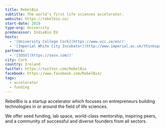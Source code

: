 ```yaml
---
title: RebelBio
subtitle: The world's first life sciences accelerator.
website: https://rebelbio.co/
start-date: 2010
type-org: University
predecessor: IndieBio EU
hosts:
  - '[University College Cork](https://www.ucc.ie/en/)'
  - '[Imperial White City Incubator](http://www.imperial.ac.uk/thinkspace/partners-and-services/imperial-white-city-incubator/)'
partners:
  - '[SOSV](https://sosv.com/)'
city: Cork
country: Ireland
twitter: https://twitter.com/RebelBio
facebook: https://www.facebook.com/RebelBio/
tags:
  - accelerator
  - funding
---
```


RebelBio is a startup accelerator which focuses on entrepreneurs building technologies in or around the field of life sciences.

We offer seed funding, lab space, world-class mentorship, inspiring peers, and a community of successful and diverse founders from all sectors.
